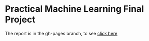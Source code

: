 # Practical Machine Learning Final Project

The report is in the gh-pages branch, to see [click here](http://rarce.github.io/practical-machine-learning/)
